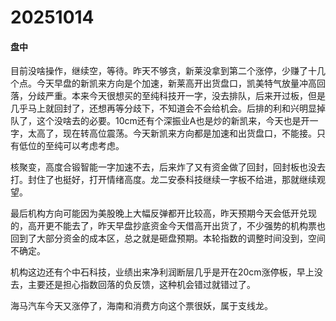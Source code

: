 # 20251014

#### 盘中

目前没啥操作，继续空，等待。昨天不够贪，新莱没拿到第二个涨停，少赚了十几个点。今天早盘的新凯来方向是个加速，新莱高开出货盘口，凯美特气放量冲高回落，分歧严重。本来今天很想买的至纯科技开一字，没去排队，后来开过板，但是几乎马上就回封了，还想再等分歧下，不知道会不会给机会。后排的利和兴明显掉队了，这个没啥去的必要。10cm还有个深振业A也是炒的新凯来，今天也是开一字，太高了，现在转高位震荡。今天新凯来方向都是加速和出货盘口，不能接。只有低位的至纯可以考虑考虑。

核聚变，高度合锻智能一字加速不去，后来炸了又有资金做了回封，回封板也没去打。封住了也挺好，打开情绪高度。龙二安泰科技继续一字板不给进，那就继续观望。

最后机构方向可能因为美股晚上大幅反弹都开比较高，昨天预期今天会低开兑现的，高开更不能去了，昨天早盘抄底资金今天借高开出货了，不少强势的机构票也回到了大部分资金的成本区，总之就是砸盘预期。本轮指数的调整时间没到，空间不确定。

机构这边还有个中石科技，业绩出来净利润断层几乎是开在20cm涨停板，早上没去，主要还是担心指数回落的负反馈，这种机会错过就错过了。

海马汽车今天又涨停了，海南和消费方向这个票很妖，属于支线龙。
